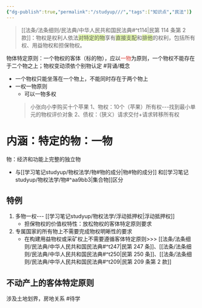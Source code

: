 ```yaml
---
{"dg-publish":true,"permalink":"/studyup///","tags":["知识点","民法"]}
---
```


> [[法条/法条细则/民法典/中华人民共和国民法典#^t114\|民第 114 条第 2 款]]：物权是权利人依法<span style="background:rgba(205, 244, 105, 0.55)">对特定的物</span>享有<span style="background:rgba(205, 244, 105, 0.55)">直接支配</span>和<span style="background:rgba(205, 244, 105, 0.55)">排他</span>的权利，包括所有权、用益物权和担保物权。


物体特定原则：一个物权的客体（标的物），应以<font color="#d83931">一物</font>为原则，一个物权不能存在于二个物之上；物权变动须依个别物认定 #背诵/概念 
- 一个物权只能坐落在一个物上，不能同时存在于两个物上
- 一权一物原则
	- 可以一物多权
	>小张向小李购买十个苹果
	1、物权：10个（苹果）所有权---找到最小单元的物权评价对象
	2、债权：（狭义）请求交付+请求转移所有权
# 内涵：特定的物：一物
物：经济和功能上完整的独立物
- 与[[学习笔记studyup/物权法学/物#物的成分\|物#物的成分]] 和[[学习笔记studyup/物权法学/物#^aa9bb3\|集合物]]区分
## 特例 
1. 多物一权--- [[学习笔记studyup/物权法学/浮动抵押权\|浮动抵押权]]
	- 担保物权的价值权特性：放松物权的客体特定原则要求
2. 专属国家的所有物上不需要完成物权明晰性的要求
	- 在构建用益物权或采矿权上不需要遵循客体特定原则>>> [[法条/法条细则/民法典/中华人民共和国民法典#^t247\|民第 247 条]]、[[法条/法条细则/民法典/中华人民共和国民法典#^t250\|民第 250 条]]、[[法条/法条细则/民法典/中华人民共和国民法典#^t209\|民第 209 条第 2 款]]

## 不动产上的客体特定原则
涉及土地划界，房地关系 #待学 
